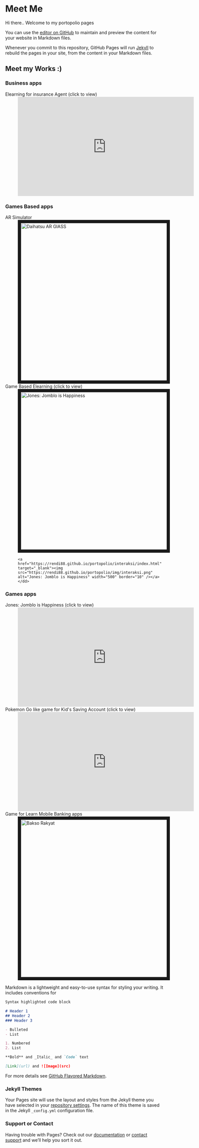 # Meet Me

Hi there..
Welcome to my portopolio pages

You can use the [editor on GitHub](https://github.com/rendi88/portopolio/edit/master/index.md) to maintain and preview the content for your website in Markdown files.

Whenever you commit to this repository, GitHub Pages will run [Jekyll](https://jekyllrb.com/) to rebuild the pages in your site, from the content in your Markdown files.


## Meet my Works :)

### Business apps
<dl>
	<dt>Elearning for insurance Agent (click to view)</dt>
	<dd><iframe width="560" height="315" src="https://www.youtube.com/embed/K7bqq2rbcZQ" frameborder="0" allow="accelerometer; autoplay; encrypted-media; gyroscope; picture-in-picture" allowfullscreen></iframe></dd>
</dl>

### Games Based apps
<dl>
	<dt>AR Simulator</dt>
	<dd><img src="https://rendi88.github.io/portopolio/img/daihatsu.png" alt="Daihatsu AR GIASS" width="500" border="10" /></dd>
	<dt>Game Based Elearning (click to view)</dt>
	<dd><a href="https://rendi88.github.io/portopolio/tatasurya/index.html" target="_blank"><img src="https://rendi88.github.io/portopolio/img/tatasurya.png" alt="Jones: Jomblo is Happiness" width="500" border="10" /></a>

	<a href="https://rendi88.github.io/portopolio/interaksi/index.html" target="_blank"><img src="https://rendi88.github.io/portopolio/img/interaksi.png" alt="Jones: Jomblo is Happiness" width="500" border="10" /></a></dd>
</dl>

### Games apps
<dl>
	<dt>Jones: Jomblo is Happiness (click to view)</dt>
	<dd><iframe width="560" height="315" src="https://www.youtube.com/embed/nS2rutFMysE" frameborder="0" allow="accelerometer; autoplay; encrypted-media; gyroscope; picture-in-picture" allowfullscreen></iframe></dd>
	<dt>Pokemon Go like game for Kid's Saving Account (click to view)</dt>
	<dd><iframe width="560" height="315" src="https://www.youtube.com/embed/JeMtFtConi4" frameborder="0" allow="accelerometer; autoplay; encrypted-media; gyroscope; picture-in-picture" allowfullscreen></iframe></dd>
	<dt>Game for Learn Mobile Banking apps</dt>
	<dd><img src="https://rendi88.github.io/portopolio/img/bakso.png" alt="Bakso Rakyat" width="500" border="10" /></dd>
</dl>



Markdown is a lightweight and easy-to-use syntax for styling your writing. It includes conventions for

```markdown
Syntax highlighted code block

# Header 1
## Header 2
### Header 3

- Bulleted
- List

1. Numbered
2. List

**Bold** and _Italic_ and `Code` text

[Link](url) and ![Image](src)
```

For more details see [GitHub Flavored Markdown](https://guides.github.com/features/mastering-markdown/).

### Jekyll Themes

Your Pages site will use the layout and styles from the Jekyll theme you have selected in your [repository settings](https://github.com/rendi88/portopolio/settings). The name of this theme is saved in the Jekyll `_config.yml` configuration file.

### Support or Contact

Having trouble with Pages? Check out our [documentation](https://help.github.com/categories/github-pages-basics/) or [contact support](https://github.com/contact) and we’ll help you sort it out.


